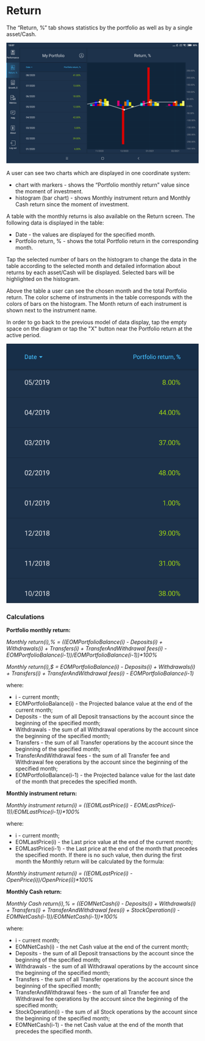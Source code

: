 # Return

The “Return, %” tab shows statistics by the portfolio as well as by a single asset/Cash.

![](../../../../.gitbook/assets/1%20%28152%29.png)

A user can see two charts which are displayed in one coordinate system:

* chart with markers - shows the “Portfolio monthly return” value since the moment of investment. 
* histogram \(bar chart\) - shows Monthly instrument return and Monthly Cash return since the moment of investment. 

A table with the monthly returns is also available on the Return screen. The following data is displayed in the table:

* Date - the values are displayed for the specified month.
* Portfolio return, % - shows the total Portfolio return in the corresponding month.

Tap the selected number of bars on the histogram to change the data in the table according to the selected month and detailed information about returns by each asset/Cash will be displayed. Selected bars will be highlighted on the histogram.

Above the table a user can see the chosen month and the total Portfolio return. The color scheme of instruments in the table corresponds with the colors of bars on the histogram. The Month return of each instrument is shown next to the instrument name.

In order to go back to the previous model of data display, tap the empty space on the diagram or tap the "X" button near the Portfolio return at the active period.

![](../../../../.gitbook/assets/3-kopiya.png)

### Calculations

**Portfolio monthly return:**

_Monthly return\(i\),% = \(\(EOMPortfolioBalance\(i\) - Deposits\(i\) + Withdrawals\(i\) + Transfers\(i\) + TransferAndWithdrawal fees\(i\)  - EOMPortfolioBalance\(i-1\)\)/EOMPortfolioBalance\(i-1\)\)\*100%_

_Monthly return\(i\),$ = EOMPortfolioBalance\(i\) - Deposits\(i\) + Withdrawals\(i\) + Transfers\(i\) + TransferAndWithdrawal fees\(i\)  - EOMPortfolioBalance\(i-1\)_

where:

* i - current month;
* EOMPortfolioBalance\(i\) - the Projected balance value at the end of the current month;
* Deposits - the sum of all Deposit transactions by the account since the beginning of the specified month;
* Withdrawals - the sum of all Withdrawal operations by the account since the beginning of the specified month;
* Transfers - the sum of all Transfer operations by the account since the beginning of the specified month;
* TransferAndWithdrawal fees - the sum of all Transfer fee and Withdrawal fee operations by the account since the beginning of the specified month;
* EOMPortfolioBalance\(i-1\) - the Projected balance value for the last date of the month that precedes the specified month.

**Monthly instrument return:**

_Monthly instrument return\(i\) = \(\(EOMLastPrice\(i\) - EOMLastPrice\(i-1\)\)/EOMLastPrice\(i-1\)\)\*100%_  


where:

* i - current month;
* EOMLastPrice\(i\) - the Last price value at the end of the current month;
* EOMLastPrice\(i-1\) - the Last price at the end of the month that precedes the specified month. If there is no such value, then during the first month the Monthly return will be calculated by the formula:

_Monthly instrument return\(i\) = \(\(EOMLastPrice\(i\) - OpenPrice\(i\)\)/OpenPrice\(i\)\)\*100%_

**Monthly Cash return:**

_Monthly Cash return\(i\),% = \(\(EOMNetCash\(i\) - Deposits\(i\) + Withdrawals\(i\) + Transfers\(i\) + TransferAndWithdrawal fees\(i\) + StockOperation\(i\) - EOMNetCash\(i-1\)\)/EOMNetCash\(i-1\)\)\*100%_

where:

* i - current month;
* EOMNetCash\(i\) - the net Cash value at the end of the current month;
* Deposits - the sum of all Deposit transactions by the account since the beginning of the specified month;
* Withdrawals - the sum of all Withdrawal operations by the account since the beginning of the specified month;
* Transfers - the sum of all Transfer operations by the account since the beginning of the specified month;
* TransferAndWithdrawal fees - the sum of all Transfer fee and Withdrawal fee operations by the account since the beginning of the specified month;  
* StockOperation\(i\) - the sum of all Stock operations by the account since the beginning of the specified month;
* EOMNetCash\(i-1\) - the net Cash value at the end of the month that precedes the specified month.

  


